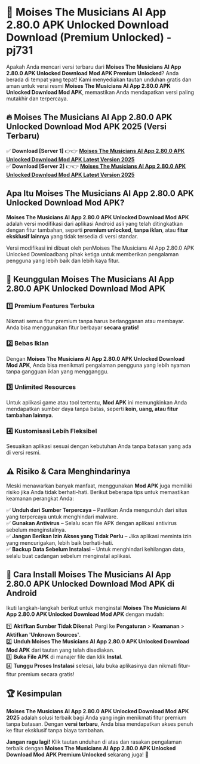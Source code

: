 # 🎯 Moises The Musicians AI App 2.80.0 APK Unlocked Download  Download (Premium Unlocked) -  pj731

Apakah Anda mencari versi terbaru dari **Moises The Musicians AI App 2.80.0 APK Unlocked Download Mod APK Premium Unlocked**? Anda berada di tempat yang tepat! Kami menyediakan tautan unduhan gratis dan aman untuk versi resmi **Moises The Musicians AI App 2.80.0 APK Unlocked Download Mod APK**, memastikan Anda mendapatkan versi paling mutakhir dan terpercaya.

## 🔥 Moises The Musicians AI App 2.80.0 APK Unlocked Download Mod APK 2025 (Versi Terbaru)

✅ **Download [Server 1]** 👉👉 [**Moises The Musicians AI App 2.80.0 APK Unlocked Download Mod APK Latest Version 2025**](https://momento.my/?title=Moises_The_Musicians_AI_App_2.80.0_APK_Unlocked_Download)  
✅ **Download [Server 2]** 👉👉 [**Moises The Musicians AI App 2.80.0 APK Unlocked Download Mod APK Latest Version 2025**](https://momento.my/?title=Moises_The_Musicians_AI_App_2.80.0_APK_Unlocked_Download)  

## Apa Itu Moises The Musicians AI App 2.80.0 APK Unlocked Download Mod APK?

**Moises The Musicians AI App 2.80.0 APK Unlocked Download Mod APK** adalah versi modifikasi dari aplikasi Android asli yang telah ditingkatkan dengan fitur tambahan, seperti **premium unlocked**, **tanpa iklan**, atau **fitur eksklusif lainnya** yang tidak tersedia di versi standar.

Versi modifikasi ini dibuat oleh penMoises The Musicians AI App 2.80.0 APK Unlocked Downloadbang pihak ketiga untuk memberikan pengalaman pengguna yang lebih baik dan lebih kaya fitur.

## 🎯 Keunggulan Moises The Musicians AI App 2.80.0 APK Unlocked Download Mod APK

### 1️⃣ Premium Features Terbuka
Nikmati semua fitur premium tanpa harus berlangganan atau membayar. Anda bisa menggunakan fitur berbayar **secara gratis!**

### 2️⃣ Bebas Iklan
Dengan **Moises The Musicians AI App 2.80.0 APK Unlocked Download Mod APK**, Anda bisa menikmati pengalaman pengguna yang lebih nyaman tanpa gangguan iklan yang mengganggu.

### 3️⃣ Unlimited Resources
Untuk aplikasi game atau tool tertentu, **Mod APK** ini memungkinkan Anda mendapatkan sumber daya tanpa batas, seperti **koin, uang, atau fitur tambahan lainnya**.

### 4️⃣ Kustomisasi Lebih Fleksibel
Sesuaikan aplikasi sesuai dengan kebutuhan Anda tanpa batasan yang ada di versi resmi.

## ⚠️ Risiko & Cara Menghindarinya

Meski menawarkan banyak manfaat, menggunakan **Mod APK** juga memiliki risiko jika Anda tidak berhati-hati. Berikut beberapa tips untuk memastikan keamanan perangkat Anda:

✅ **Unduh dari Sumber Terpercaya** – Pastikan Anda mengunduh dari situs yang terpercaya untuk menghindari malware.  
✅ **Gunakan Antivirus** – Selalu scan file APK dengan aplikasi antivirus sebelum menginstalnya.  
✅ **Jangan Berikan Izin Akses yang Tidak Perlu** – Jika aplikasi meminta izin yang mencurigakan, lebih baik berhati-hati.  
✅ **Backup Data Sebelum Instalasi** – Untuk menghindari kehilangan data, selalu buat cadangan sebelum menginstal aplikasi.

## 📌 Cara Install Moises The Musicians AI App 2.80.0 APK Unlocked Download Mod APK di Android

Ikuti langkah-langkah berikut untuk menginstal **Moises The Musicians AI App 2.80.0 APK Unlocked Download Mod APK** dengan mudah:

1️⃣ **Aktifkan Sumber Tidak Dikenal**: Pergi ke **Pengaturan** > **Keamanan** > **Aktifkan 'Unknown Sources'**.  
2️⃣ **Unduh Moises The Musicians AI App 2.80.0 APK Unlocked Download Mod APK** dari tautan yang telah disediakan.  
3️⃣ **Buka File APK** di manajer file dan klik **Instal**.  
4️⃣ **Tunggu Proses Instalasi** selesai, lalu buka aplikasinya dan nikmati fitur-fitur premium secara gratis!

## 🏆 Kesimpulan

**Moises The Musicians AI App 2.80.0 APK Unlocked Download Mod APK 2025** adalah solusi terbaik bagi Anda yang ingin menikmati fitur premium tanpa batasan. Dengan **versi terbaru**, Anda bisa mendapatkan akses penuh ke fitur eksklusif tanpa biaya tambahan.

**Jangan ragu lagi!** Klik tautan unduhan di atas dan rasakan pengalaman terbaik dengan **Moises The Musicians AI App 2.80.0 APK Unlocked Download Mod APK Premium Unlocked** sekarang juga! 🚀

